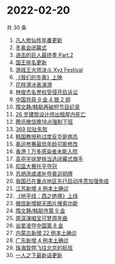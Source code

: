# 2022-02-20

共 30 条

<!-- BEGIN -->
<!-- 最后更新时间 Sun Feb 20 2022 16:15:28 GMT+0800 (China Standard Time) -->

1. [凡人修仙传年番更新](https://www.zhihu.com/search?q=凡人修仙传)
1. [冬奥会闭幕式](https://www.zhihu.com/search?q=冬奥会闭幕式)
1. [进击的巨人最终季 Part.2](https://www.zhihu.com/search?q=进击的巨人)
1. [国王排名更新](https://www.zhihu.com/search?q=国王排名)
1. [游戏王大师决斗 Xyz Festival](https://www.zhihu.com/search?q=游戏王)
1. [《我们的冬奥》上映](https://www.zhihu.com/search?q=我们的冬奥)
1. [花样滑冰表演滑](https://www.zhihu.com/search?q=表演滑)
1. [林俊杰名誉权受侵开启诉讼](https://www.zhihu.com/search?q=林俊杰诉讼)
1. [中国共获 9 金 4 银 2 铜](https://www.zhihu.com/search?q=冬奥会闭幕)
1. [隋文静/韩聪再破短节目纪录](https://www.zhihu.com/search?q=隋文静/韩聪)
1. [26 岁建筑设计师出租屋内死亡](https://www.zhihu.com/search?q=26岁建筑设计师)
1. [腾讯微信晚18点强制下班](https://www.zhihu.com/search?q=腾讯微信)
1. [369 拉扯失败](https://www.zhihu.com/search?q=tes)
1. [韩国教授称过度反华是病态](https://www.zhihu.com/search?q=过度反华)
1. [奥运参赛最低年龄可能修改](https://www.zhihu.com/search?q=奥运最低年龄限制)
1. [香港 1 万多感染者未能入院](https://www.zhihu.com/search?q=香港疫情)
1. [高亭宇徐梦桃当选闭幕式旗手](https://www.zhihu.com/search?q=闭幕式旗手)
1. [扣篮大赛托平夺冠](https://www.zhihu.com/search?q=扣篮大赛)
1. [苏炳添或递补夺奥运铜牌](https://www.zhihu.com/search?q=苏炳添)
1. [我国已在重点地区先行启动序贯加强免疫](https://www.zhihu.com/search?q=序贯加强免疫)
1. [江苏新增 4 例本土确诊](https://www.zhihu.com/search?q=江苏新增)
1. [《地平线：西之绝境》上线](https://www.zhihu.com/search?q=地平线西之绝境)
1. [微信新增聊天图片搜索功能](https://www.zhihu.com/search?q=微信聊天图片搜索)
1. [隋文静/韩聪夺第 9 金](https://www.zhihu.com/search?q=隋文静/韩聪)
1. [周深演唱宝可梦周年曲](https://www.zhihu.com/search?q=宝可梦)
1. [谷爱凌夺中国第 8 金](https://www.zhihu.com/search?q=谷爱凌)
1. [内蒙古新增 22 例本土确诊](https://www.zhihu.com/search?q=内蒙古新增)
1. [广东新增 4 例本土确诊](https://www.zhihu.com/search?q=广东新增)
1. [珠海暂停飞往北京的航班](https://www.zhihu.com/search?q=珠海疫情)
1. [一人之下最新话更新](https://www.zhihu.com/search?q=一人之下)

<!-- END -->
